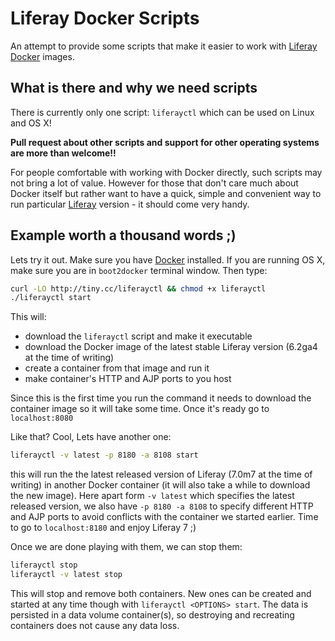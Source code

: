 # Liferay Docker Scripts

An attempt to provide some scripts that make it easier to work with [Liferay] [Docker] images.

## What is there and why we need scripts
  
There is currently only one script: `liferayctl` which can be used on Linux and OS X! 

**Pull request about other scripts and support for other operating systems are more than welcome!!** 

For people comfortable with working with Docker directly, such scripts may not bring a lot of value. 
However for those that don't care much about Docker itself but rather want to have a quick, simple and convenient way
to run particular [Liferay] version - it should come very handy.

## Example worth a thousand words ;)

Lets try it out. Make sure you have [Docker] installed. If you are running OS X, make sure you are in `boot2docker` terminal window.
Then type:

```bash
curl -LO http://tiny.cc/liferayctl && chmod +x liferayctl
./liferayctl start
```

This will:

 - download the `liferayctl` script and make it executable
 - download the Docker image of the latest stable Liferay version (6.2ga4 at the time of writing) 
 - create a container from that image and run it 
 - make container's HTTP and AJP ports to you host 

Since this is the first time you run the command it needs to download the container image so it will take some time. 
Once it's ready go to `localhost:8080` 

Like that? Cool, Lets have another one: 

```bash
liferayctl -v latest -p 8180 -a 8108 start
```

this will run the the latest released version of Liferay (7.0m7 at the time of writing) in another Docker container (it will also take a while to download the new image).
Here apart form `-v latest` which specifies the latest released version, we also have `-p 8180 -a 8108` to specify different HTTP and AJP ports to avoid conflicts with the container we started earlier. Time to go to `localhost:8180` and enjoy Liferay 7 ;) 

Once we are done playing with them, we can stop them:

```bash
liferayctl stop
liferayctl -v latest stop
```

This will stop and remove both containers. New ones can be created and started at any time though with `liferayctl <OPTIONS> start`. 
The data is persisted in a data volume container(s), so destroying and recreating containers does not cause any data loss.


[Docker]: http://www.docker.com/
[Liferay]: http://www.liferay.com/

